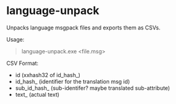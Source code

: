 # language-unpack

Unpacks language msgpack files and exports them as CSVs.

Usage:

> language-unpack.exe <file.msg>

CSV Format:

- id (xxhash32 of id_hash\_)
- id_hash\_ (identifier for the translation msg id)
- sub_id_hash\_ (sub-identifer? maybe translated sub-attribute)
- text\_ (actual text)
